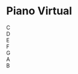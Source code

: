 
<!DOCTYPE html>
<html lang="pt-BR">
<head>
  <meta charset="UTF-8" />
  <meta name="viewport" content="width=device-width, initial-scale=1.0" />
  <title>Piano Simples</title>
  <link rel="stylesheet" href="style.css" />
</head>
<body>
  <h1>Piano Virtual</h1>
  <div class="piano">
    <div class="key" data-note="C">C</div>
    <div class="key" data-note="D">D</div>
    <div class="key" data-note="E">E</div>
    <div class="key" data-note="F">F</div>
    <div class="key" data-note="G">G</div>
    <div class="key" data-note="A">A</div>
    <div class="key" data-note="B">B</div>
  </div>

  <!-- Sons -->
  <audio id="C" src="sounds/C.mp3"></audio>
  <audio id="D" src="sounds/D.mp3"></audio>
  <audio id="E" src="sounds/E.mp3"></audio>
  <audio id="F" src="sounds/F.mp3"></audio>
  <audio id="G" src="sounds/G.mp3"></audio>
  <audio id="A" src="sounds/A.mp3"></audio>
  <audio id="B" src="sounds/B.mp3"></audio>

  <script src="script.js"></script>
</body>
</html>

